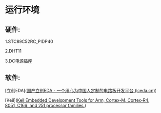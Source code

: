 # 运行环境

## 硬件:

1.STC89C52RC_PIDP40

2.DHT11

3.DC电源插座

## 软件:

[立创EDA]([国产立创EDA - 一个用心为中国人定制的电路板开发平台 (lceda.cn)](https://lceda.cn/))

[Keil]([Keil Embedded Development Tools for Arm, Cortex-M, Cortex-R4, 8051, C166, and 251 processor families.](https://www.keil.com/))

